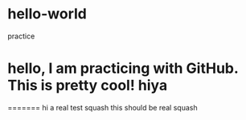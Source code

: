 # hello-world
practice

hello, I am practicing with GitHub. This is pretty cool!
hiya
=======
=======
hi
a real test
squash
this should be real squash
